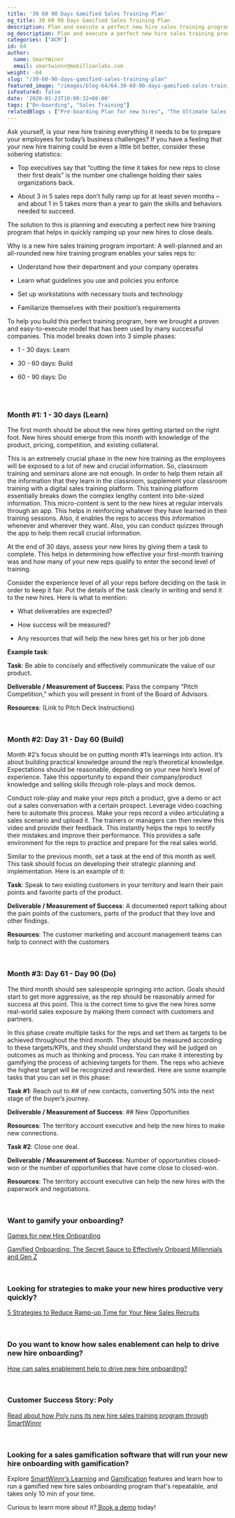 ```yaml
---
title: '30 60 90 Days Gamified Sales Training Plan'
og_title: 30 60 90 Days Gamified Sales Training Plan
description: Plan and execute a perfect new hire sales training program with this 30-60-90 day plan
og_description: Plan and execute a perfect new hire sales training program with this 30-60-90 day plan
categories: ["ACM"]
id: 64
author:
  name: SmartWinnr
  email: smartwinnr@mobillionlabs.com
weight: -64
slug: "/30-60-90-days-gamified-sales-training-plan"
featured_image: "/images/blog-64/64.30-60-90-days-gamified-sales-training-plan.jpg"
isFeatured: false
date: '2020-01-23T10:00:32+08:00'
tags: ["On-boarding", "Sales Training"]
relatedBlogs : ["Pre-boarding Plan for new hires", "The Ultimate Sales Onboarding Checklist", "Top 10 CEOs who started as Sales Reps"]
---
```


Ask yourself, is your new hire training everything it needs to be to prepare your employees for today’s business challenges? If you have a feeling that your new hire training could be even a little bit better, consider these sobering statistics:

* Top executives say that “cutting the time it takes for new reps to close their first deals” is the number one challenge holding their sales organizations back.

* About 3 in 5 sales reps don’t fully ramp up for at least seven months – and about 1 in 5 takes more than a year to gain the skills and behaviors needed to succeed.

The solution to this is planning and executing a perfect new hire training program that helps in quickly ramping up your new hires to close deals.

Why is a new hire sales training program important:
A well-planned and an all-rounded new hire training program enables your sales reps to:

* Understand how their department and your company operates

* Learn what guidelines you use and policies you enforce

* Set up workstations with necessary tools and technology

* Familiarize themselves with their position’s requirements

To help you build this perfect training program, here we brought a proven and easy-to-execute model that has been used by many successful companies. This model breaks down into 3 simple phases:

* 1 - 30 days: Learn

* 30 - 60 days: Build

* 60 - 90 days: Do

<br>

<a href="https://offers.smartwinnr.com/30-60-90-days-onboarding-plan/" target="_blank"><img class="" alt="" src="/images/onboarding-plan.png" class="ml-padding-top0 ml-padding-bottom0"></a>

### **Month #1: 1 - 30 days (Learn)**

The first month should be about the new hires getting started on the right foot. New hires should emerge from this month with knowledge of the product, pricing, competition, and existing collateral.

This is an extremely crucial phase in the new hire training as the employees will be exposed to a lot of new and crucial information. So, classroom training and seminars alone are not enough. In order to help them retain all the information that they learn in the classroom, supplement your classroom training with a digital sales training platform. This training platform essentially breaks down the complex lengthy content into bite-sized information. This micro-content is sent to the new hires at regular intervals through an app. This helps in reinforcing whatever they have learned in their training sessions. Also, it enables the reps to access this information whenever and wherever they want. Also, you can conduct quizzes through the app to help them recall crucial information.

At the end of 30 days, assess your new hires by giving them a task to complete. This helps in determining how effective your first-month training was and how many of your new reps qualify to enter the second level of training.

Consider the experience level of all your reps before deciding on the task in order to keep it fair. Put the details of the task clearly in writing and send it to the new hires. Here is what to mention:

* What deliverables are expected?

* How success will be measured?

* Any resources that will help the new hires get his or her job done

**Example task**:

**Task**: Be able to concisely and effectively communicate the value of our product.

**Deliverable / Measurement of Success**: Pass the company “Pitch Competition,” which you will present in front of the Board of Advisors. 

**Resources**: (Link to Pitch Deck Instructions)

<br>

### **Month #2: Day 31 - Day 60 (Build)**

Month #2’s focus should be on putting month #1’s learnings into action. It’s about building practical knowledge around the rep’s theoretical knowledge. Expectations should be reasonable, depending on your new hire’s level of experience. Take this opportunity to expand their company/product knowledge and selling skills through role-plays and mock demos.

Conduct role-play and make your reps pitch a product, give a demo or act out a sales conversation with a certain prospect. Leverage video coaching here to automate this process. Make your reps record a video articulating a sales scenario and upload it. The trainers or managers can then review this video and provide their feedback. This instantly helps the reps to rectify their mistakes and improve their performance. This provides a safe environment for the reps to practice and prepare for the real sales world.

Similar to the previous month, set a task at the end of this month as well. This task should focus on developing their strategic planning and implementation. Here is an example of it:

**Task**: Speak to two existing customers in your territory and learn their pain points and favorite parts of the product.

**Deliverable / Measurement of Success**: A documented report talking about the pain points of the customers, parts of the product that they love and other findings.

**Resources**: The customer marketing and account management teams can help to connect with the customers

<br>

### **Month #3: Day 61 - Day 90 (Do)**

The third month should see salespeople springing into action. Goals should start to get more aggressive, as the rep should be reasonably armed for success at this point. This is the correct time to give the new hires some real-world sales exposure by making them connect with customers and partners.

In this phase create multiple tasks for the reps and set them as targets to be achieved throughout the third month. They should be measured according to these targets/KPIs, and they should understand they will be judged on outcomes as much as thinking and process. You can make it interesting by gamifying the process of achieving targets for them. The reps who achieve the highest target will be recognized and rewarded. Here are some example tasks that you can set in this phase:

**Task #1**: Reach out to ## of new contacts, converting 50% into the next stage of the buyer’s journey.

**Deliverable / Measurement of Success**: ## New Opportunities

**Resources**: The territory account executive and help the new hires to make new connections.

**Task #2**: Close one deal.

**Deliverable / Measurement of Success**: Number of opportunities closed-won or the number of opportunities that have come close to closed-won.

**Resources**: The territory account executive can help the new hires with the paperwork and negotiations.

<br>


<h3><b>Want to gamify your onboarding?</b></h3>
<p><a href="https://www.smartwinnr.com/post/games-for-new-hire-onboarding/" target="_blank">Games for new Hire Onboarding</a></p>
<p><a href="https://www.smartwinnr.com/post/gamified-onboarding-the-secret-sauce-to-effectively-onboard-millennials-and-gen-z/" target="_blank">Gamified Onboarding: The Secret Sauce to Effectively Onboard Millennials and Gen Z</a></p>

<br>

<h3><b>Looking for strategies to make your new hires productive very quickly?</b></h3>
<p><a href="" target="_blank">5 Strategies to Reduce Ramp-up Time for Your New Sales Recruits</a></p>

<br>

<h3><b>Do you want to know how sales enablement can help to drive new hire onboarding?</b></h3>

<a href="https://smartwinnr.com/post/how-can-sales-enablement-help-to-drive-new-hire-onboarding/" target="_blank">How can sales enablement help to drive new hire onboarding?</a>

<br>

<h3><b>Customer Success Story: Poly</b></h3>
<p><a href="https://www.smartwinnr.com/customer-stories/polycom-laura-welch-interview/" target="_blank">Read about how Poly runs its new hire sales training program through SmartWinnr</a></p>

<br>
<h3><b>Looking for a sales gamification software that will run your new hire onboarding with gamification?</b></h3>

Explore <a href="https://www.smartwinnr.com/product/targeted-learning/" target="_blank">SmartWinnr’s Learning</a> and <a href="https://www.smartwinnr.com/product/gamification/" target="_blank">Gamification</a> features and learn how to run a gamified new hire sales onboarding program that's repeatable, and takes only 10 min of your time. 

Curious to learn more about it?<a href="https://www.smartwinnr.com/request-demo/" target="_blank"> Book a demo</a> today!
